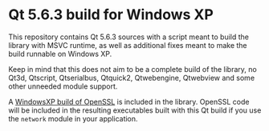 # Qt 5.6.3 build for Windows XP

This repository contains Qt 5.6.3 sources with a script meant to build the library
with MSVC runtime, as well as additional fixes meant to make the build runnable on
Windows XP.

Keep in mind that this does not aim to be a complete build of the library, no Qt3d,
Qtscript, Qtserialbus, Qtquick2, Qtwebengine, Qtwebview and some other unneeded module support.

A [WindowsXP build of OpenSSL](https://github.com/R-YaTian/openssl102u-xp) is
included in the library. OpenSSL code will be included in the resulting executables
built with this Qt build if you use the `network` module in your application.
